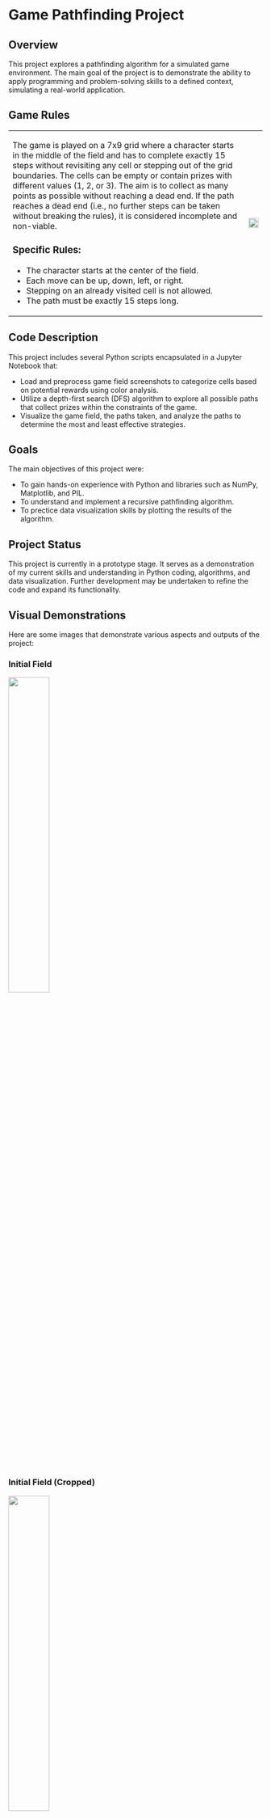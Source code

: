 # Game Pathfinding Project

## Overview
This project explores a pathfinding algorithm for a simulated game environment. The main goal of the project is to demonstrate the ability to apply programming and problem-solving skills to a defined context, simulating a real-world application.

## Game Rules

<table>
<tr>
<td>

The game is played on a 7x9 grid where a character starts in the middle of the field and has to complete exactly 15 steps without revisiting any cell or stepping out of the grid boundaries. The cells can be empty or contain prizes with different values (1, 2, or 3). The aim is to collect as many points as possible without reaching a dead end. If the path reaches a dead end (i.e., no further steps can be taken without breaking the rules), it is considered incomplete and non-viable.

### Specific Rules:
- The character starts at the center of the field.
- Each move can be up, down, left, or right.
- Stepping on an already visited cell is not allowed.
- The path must be exactly 15 steps long.

</td>
<td>

<img src="https://raw.githubusercontent.com/IlyaRice/SurvivorIO_Path_finding/master/Outputs/00%20initial%20field.png" width="100%">

</td>
</tr>
</table>


## Code Description
This project includes several Python scripts encapsulated in a Jupyter Notebook that:
- Load and preprocess game field screenshots to categorize cells based on potential rewards using color analysis.
- Utilize a depth-first search (DFS) algorithm to explore all possible paths that collect prizes within the constraints of the game.
- Visualize the game field, the paths taken, and analyze the paths to determine the most and least effective strategies.

## Goals
The main objectives of this project were:
- To gain hands-on experience with Python and libraries such as NumPy, Matplotlib, and PIL.
- To understand and implement a recursive pathfinding algorithm.
- To prectice data visualization skills by plotting the results of the algorithm.

## Project Status
This project is currently in a prototype stage. It serves as a demonstration of my current skills and understanding in Python coding, algorithms, and data visualization. Further development may be undertaken to refine the code and expand its functionality.

## Visual Demonstrations
Here are some images that demonstrate various aspects and outputs of the project:

### Initial Field
<img src="https://raw.githubusercontent.com/IlyaRice/SurvivorIO_Path_finding/master/Outputs/00%20initial%20field.png" width="40%">

### Initial Field (Cropped)
<img src="https://raw.githubusercontent.com/IlyaRice/SurvivorIO_Path_finding/master/Outputs/01%20Initial%20field(cropped).png" width="40%">

### Recognized and Visualized Field
<img src="https://raw.githubusercontent.com/IlyaRice/SurvivorIO_Path_finding/master/Outputs/02%20Recognized%20and%20visualized%20field.png" width="40%">

### Priority Path (3 Score)
<img src="https://raw.githubusercontent.com/IlyaRice/SurvivorIO_Path_finding/master/Outputs/03%203%20score%20priority%20path.png" width="40%">

### Priority Path (2 Score)
<img src="https://raw.githubusercontent.com/IlyaRice/SurvivorIO_Path_finding/master/Outputs/04%202%20score%20priority%20path.png" width="40%">

### Priority Path (1 Score)
<img src="https://raw.githubusercontent.com/IlyaRice/SurvivorIO_Path_finding/master/Outputs/05%201%20score%20priority%20path.png" width="40%">

### Most Valuable Path
<img src="https://raw.githubusercontent.com/IlyaRice/SurvivorIO_Path_finding/master/Outputs/06%20most%20valuable%20path.png" width="40%">

### Least Valuable Path
<img src="https://raw.githubusercontent.com/IlyaRice/SurvivorIO_Path_finding/master/Outputs/07%20least%20valuable%20path.png" width="40%">

### Path with Least Empty Cells
<img src="https://raw.githubusercontent.com/IlyaRice/SurvivorIO_Path_finding/master/Outputs/08%20least%20empty%20cells%20path.png" width="40%">

### Field Usage Visualization
<img src="https://raw.githubusercontent.com/IlyaRice/SurvivorIO_Path_finding/master/Outputs/09%20field%20usage%20visualization.png" width="40%">

### Field Usage for Paths with Different Points Amount
<img src="https://raw.githubusercontent.com/IlyaRice/SurvivorIO_Path_finding/master/Outputs/10%20field%20usage%20for%20paths%20with%20different%20points%20amount.gif" width="40%">

### Dependency of the Amount of Paths on Points Collected
<img src="https://raw.githubusercontent.com/IlyaRice/SurvivorIO_Path_finding/master/Outputs/11%20dependency%20of%20the%20amount%20of%20paths%20on%20points%20collected.png" width="80%">

## Usage
To run this project, ensure you have Jupyter Notebook installed with Python 3, and the necessary libraries (NumPy, Matplotlib, and PIL). Open the notebook and execute the cells sequentially to see the pathfinding in action and visualize the results.
